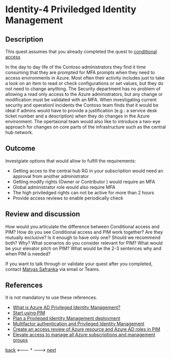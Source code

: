 # Identity-4 Priviledged Identity Management

## Description

This quest assumes that you already completed the quest to [conditional access](./Identity-3.md)

In the day to day life of the Contoso administrators they find it time consuming that they are prompted for MFA prompts when they need to access environments in Azure. Most often their activity includes just to take a look on an item to read or check configurations or set values, but they do not need to change anything. The Security department has no problem of allowing a read only access to the Azure administrators, but any change or modification must be validated with an MFA. When investigating current security and operationl incidents the Contoso team finds that it would be ideal if admins would have to provide a justification (e.g.: a service desk ticket number and a description) when they do changes in the Azure environment. The opertaional team would also like to introduce a two-eye approach for changes on core parts of the infrastructure such as the central hub network.

## Outcome

Investgiate options that would allow to fulfill the requirements:
- Getting acces to the central hub RG in your subscription would need an approval from another administrator
- Getting modify rights (Owner or Contributor ) would require an MFA
- Global administrator role would also require MFA
- The high priviledged rights can not be active for more than 2 hours
- Provide access reviews to enable periodically check 

## Review and discussion
How would you articulate the difference between Conditional access and PIM?
How do you see Conditional access and PIM work together? Are they mutually exclusive? Is it enough to have only one? Should we recommend both? Why?
What scenarios do you consider relevant for PIM?
What would be your elevator pitch on PIM? What would be the 2-3 sentences why and when PIM is needed?

If you want to talk through or validate your quest after you completed, contact [Matyas Safranka](mailto:matyas@microsoft.com) via email or Teams.

## References

It is not mandatory to use these references.

- [What is Azure AD Privileged Identity Management?](https://docs.microsoft.com/en-us/azure/active-directory/privileged-identity-management/pim-configure)
- [Start using PIM](https://docs.microsoft.com/en-us/azure/active-directory/privileged-identity-management/pim-getting-started)
- [Plan a Privileged Identity Management deployment](https://docs.microsoft.com/en-us/azure/active-directory/privileged-identity-management/pim-deployment-plan)
- [Multifactor authentication and Privileged Identity Management](https://docs.microsoft.com/en-us/azure/active-directory/privileged-identity-management/pim-how-to-require-mfa)
- [Create an access review of Azure resource and Azure AD roles in PIM](https://docs.microsoft.com/en-us/azure/active-directory/privileged-identity-management/pim-create-azure-ad-roles-and-resource-roles-review)
- [Elevate access to manage all Azure subscriptions and management groups](https://docs.microsoft.com/en-us/azure/role-based-access-control/elevate-access-global-admin?toc=/azure/active-directory/privileged-identity-management/toc.json)



[back](./Identity-3.md) <--- * ---> [next](./Identity-5.md)